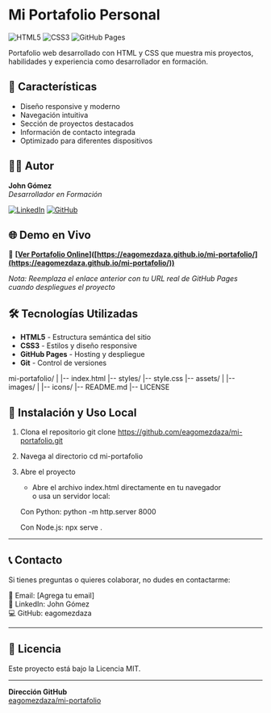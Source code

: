 # Mi Portafolio Personal

![HTML5](https://img.shields.io/badge/HTML5-E34F26?style=for-the-badge&logo=html5&logoColor=white)
![CSS3](https://img.shields.io/badge/CSS3-1572B6?style=for-the-badge&logo=css3&logoColor=white)
![GitHub Pages](https://img.shields.io/badge/GitHub%20Pages-222222?style=for-the-badge&logo=githubpages&logoColor=white)

Portafolio web desarrollado con HTML y CSS que muestra mis proyectos, habilidades y experiencia como desarrollador en formación.

## 🚀 Características

- Diseño responsive y moderno
- Navegación intuitiva
- Sección de proyectos destacados
- Información de contacto integrada
- Optimizado para diferentes dispositivos

## 👨‍💻 Autor

**John Gómez**  
*Desarrollador en Formación*

[![LinkedIn](https://img.shields.io/badge/LinkedIn-0A66C2?style=for-the-badge&logo=linkedin&logoColor=white)](https://www.linkedin.com/in/eagomezdaza/)
[![GitHub](https://img.shields.io/badge/GitHub-181717?style=for-the-badge&logo=github&logoColor=white)](https://github.com/eagomezdaza)

## 🌐 Demo en Vivo

🔗 **[[Ver Portafolio Online](https://eagomezdaza.github.io/mi-portafolio/)]([https://eagomezdaza.github.io/mi-portafolio/](https://eagomezdaza.github.io/mi-portafolio/))**

*Nota: Reemplaza el enlace anterior con tu URL real de GitHub Pages cuando despliegues el proyecto*

## 🛠️ Tecnologías Utilizadas

- **HTML5** - Estructura semántica del sitio
- **CSS3** - Estilos y diseño responsive
- **GitHub Pages** - Hosting y despliegue
- **Git** - Control de versiones

mi-portafolio/
|
|-- index.html
|-- styles/
    |-- style.css
|-- assets/
| |-- images/
| |-- icons/
|-- README.md
|-- LICENSE

## 🚀 Instalación y Uso Local

1. Clona el repositorio
   git clone https://github.com/eagomezdaza/mi-portafolio.git

2. Navega al directorio
   cd mi-portafolio

3. Abre el proyecto
   - Abre el archivo index.html directamente en tu navegador  
   o usa un servidor local:

   Con Python:
   python -m http.server 8000

   Con Node.js:
   npx serve .

---------------------------------------

## 📞 Contacto

Si tienes preguntas o quieres colaborar, no dudes en contactarme:

📧 Email: [Agrega tu email]  
💼 LinkedIn: John Gómez  
💻 GitHub: eagomezdaza  

---------------------------------------

## 📄 Licencia

Este proyecto está bajo la Licencia MIT.

---

**Dirección GitHub**  
[eagomezdaza/mi-portafolio](https://github.com/eagomezdaza/mi-portafolio)
   
